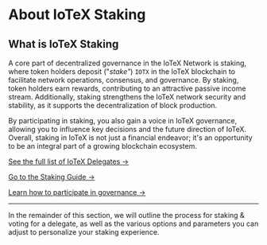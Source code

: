 # About IoTeX Staking

## What is IoTeX Staking

A core part of decentralized governance in the IoTeX Network is staking, where token holders deposit ("_stake"_) `IOTX` in the IoTeX blockchain to facilitate network operations, consensus, and governance. By staking, token holders earn rewards, contributing to an attractive passive income stream. Additionally, staking strengthens the IoTeX network security and stability, as it supports the decentralization of block production.&#x20;

By participating in staking, you also gain a voice in IoTeX governance, allowing you to influence key decisions and the future direction of IoTeX. Overall, staking in IoTeX is not just a financial endeavor; it's an opportunity to be an integral part of a growing blockchain ecosystem.

[See the full list of IoTeX Delegates ->  ](https://stake.iotex.io)

[Go to the Staking Guide ->](iotex-staking-guide/)

[Learn how to participate in governance ->](participate-in-governance.md)

***

In the remainder of this section, we will outline the process for staking & voting for a delegate, as well as the various options and parameters you can adjust to personalize your staking experience.
